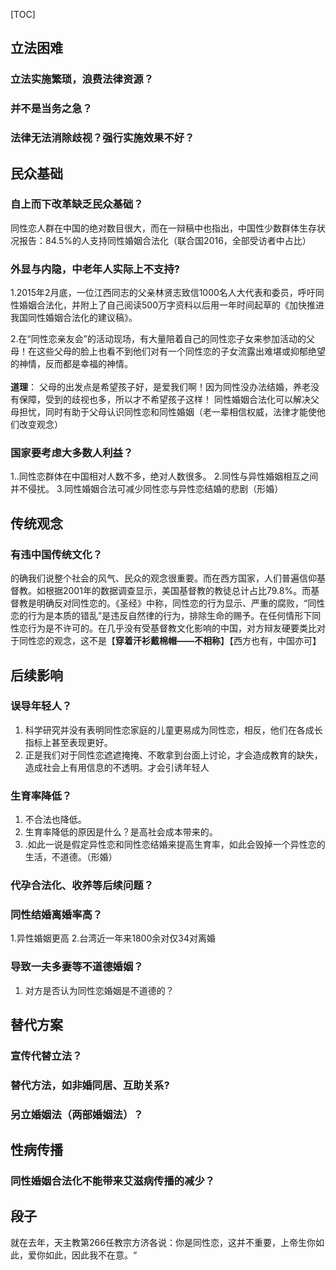 [TOC]

## 立法困难

### 立法实施繁琐，浪费法律资源？

### 并不是当务之急？

### 法律无法消除歧视？强行实施效果不好？



## 民众基础

### 自上而下改革缺乏民众基础？
同性恋人群在中国的绝对数目很大，而在一辩稿中也指出，中国性少数群体生存状况报告：84.5%的人支持同性婚姻合法化（联合国2016，全部受访者中占比）    <br />




### 外显与内隐，中老年人实际上不支持?

1.2015年2月底，一位江西同志的父亲林贤志致信1000名人大代表和委员，呼吁同性婚姻合法化，并附上了自己阅读500万字资料以后用一年时间起草的《加快推进我国同性婚姻合法化的建议稿》。  <br />

2.在“同性恋亲友会”的活动现场，有大量陪着自己的同性恋子女来参加活动的父母！在这些父母的脸上也看不到他们对有一个同性恋的子女流露出难堪或抑郁绝望的神情，反而都是幸福的神情。<br /><br />**道理**： 
父母的出发点是希望孩子好，是爱我们啊！因为同性没办法结婚，养老没有保障，受到的歧视也多，所以才不希望孩子这样！  同性婚姻合法化可以解决父母担忧，同时有助于父母认识同性恋和同性婚姻（老一辈相信权威，法律才能使他们改变观念）

### 国家要考虑大多数人利益？

1..同性恋群体在中国相对人数不多，绝对人数很多。
2.同性与异性婚姻相互之间并不侵扰。
3.同性婚姻合法可减少同性恋与异性恋结婚的悲剧（形婚）

## 传统观念

### 有违中国传统文化？

的确我们说整个社会的风气、民众的观念很重要。而在西方国家，人们普遍信仰基督教。如根据2001年的数据调查显示，美国基督教的教徒总计占比79.8%。而基督教是明确反对同性恋的。《圣经》中称，同性恋的行为显示、严重的腐败，“同性恋的行为是本质的错乱”是违反自然律的行为，排除生命的赐予。在任何情形下同性恋行为是不许可的。在几乎没有受基督教文化影响的中国，对方辩友硬要类比对于同性恋的观念，这不是【**穿着汗衫戴棉帽——不相称**】【西方也有，中国亦可】<br />





## 后续影响

### 误导年轻人？

1. 科学研究并没有表明同性恋家庭的儿童更易成为同性恋，相反，他们在各成长指标上甚至表现更好。<br />
2. 正是我们对于同性恋遮遮掩掩、不敢拿到台面上讨论，才会造成教育的缺失，造成社会上有用信息的不透明。才会引诱年轻人

### 生育率降低？

1. 不合法也降低。
2. 生育率降低的原因是什么？是高社会成本带来的。
3. .如此一说是假定异性恋和同性恋结婚来提高生育率，如此会毁掉一个异性恋的生活，不道德。（形婚）

### 代孕合法化、收养等后续问题？

### 同性结婚离婚率高？

1.异性婚姻更高
2.台湾近一年来1800余对仅34对离婚


### 导致一夫多妻等不道德婚姻？
1. 对方是否认为同性恋婚姻是不道德的？


## 替代方案

### 宣传代替立法？

### 替代方法，如非婚同居、互助关系?

### 另立婚姻法（两部婚姻法）？



## 性病传播

### 同性婚姻合法化不能带来艾滋病传播的减少？



## 段子
就在去年，天主教第266任教宗方济各说：你是同性恋，这并不重要，上帝生你如此，爱你如此，因此我不在意。“
